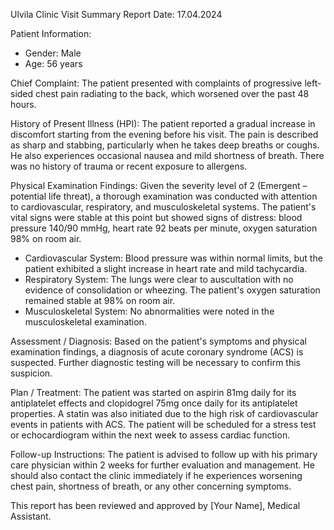 Ulvila Clinic
Visit Summary Report
Date: 17.04.2024

Patient Information:
- Gender: Male
- Age: 56 years

Chief Complaint:
The patient presented with complaints of progressive left-sided chest pain radiating to the back, which worsened over the past 48 hours.

History of Present Illness (HPI):
The patient reported a gradual increase in discomfort starting from the evening before his visit. The pain is described as sharp and stabbing, particularly when he takes deep breaths or coughs. He also experiences occasional nausea and mild shortness of breath. There was no history of trauma or recent exposure to allergens.

Physical Examination Findings:
Given the severity level of 2 (Emergent – potential life threat), a thorough examination was conducted with attention to cardiovascular, respiratory, and musculoskeletal systems. The patient's vital signs were stable at this point but showed signs of distress: blood pressure 140/90 mmHg, heart rate 92 beats per minute, oxygen saturation 98% on room air.

- Cardiovascular System: Blood pressure was within normal limits, but the patient exhibited a slight increase in heart rate and mild tachycardia.
- Respiratory System: The lungs were clear to auscultation with no evidence of consolidation or wheezing. The patient's oxygen saturation remained stable at 98% on room air.
- Musculoskeletal System: No abnormalities were noted in the musculoskeletal examination.

Assessment / Diagnosis:
Based on the patient's symptoms and physical examination findings, a diagnosis of acute coronary syndrome (ACS) is suspected. Further diagnostic testing will be necessary to confirm this suspicion.

Plan / Treatment:
The patient was started on aspirin 81mg daily for its antiplatelet effects and clopidogrel 75mg once daily for its antiplatelet properties. A statin was also initiated due to the high risk of cardiovascular events in patients with ACS. The patient will be scheduled for a stress test or echocardiogram within the next week to assess cardiac function.

Follow-up Instructions:
The patient is advised to follow up with his primary care physician within 2 weeks for further evaluation and management. He should also contact the clinic immediately if he experiences worsening chest pain, shortness of breath, or any other concerning symptoms.

This report has been reviewed and approved by [Your Name], Medical Assistant.